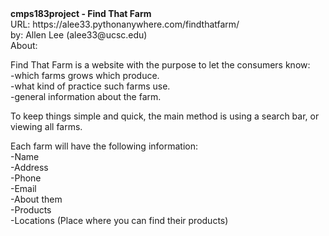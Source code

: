 <div>
  <b>cmps183project - Find That Farm</b>
  <div>
  URL:  https://alee33.pythonanywhere.com/findthatfarm/<br>
  by:   Allen Lee (alee33@ucsc.edu)<br>
  </div>
  <div>
  About:<br>
    <p>Find That Farm is a website with the purpose to let the consumers know:<br>
      -which farms grows which produce.<br>
      -what kind of practice such farms use.<br>
      -general information about the farm.<br></p>
    <p>To keep things simple and quick, the main method is using a search bar, or viewing all farms.<br></p>
    <p>Each farm will have the following information:<br>
      -Name<br>
      -Address<br>
      -Phone<br>
      -Email<br>
      -About them<br>
      -Products<br>
      -Locations (Place where you can find their products)<br></p>
  </div>
</div>
